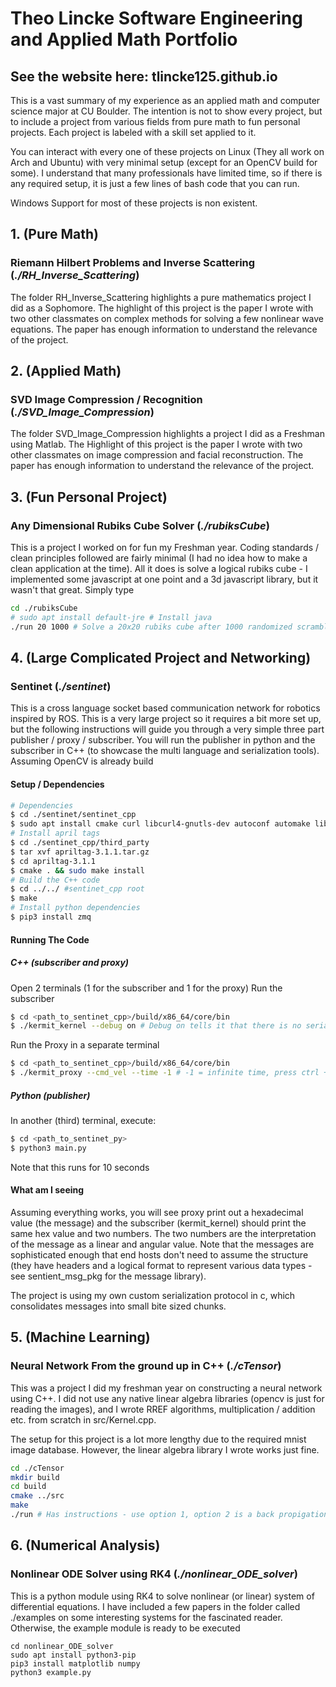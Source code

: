 # Theo Lincke Software Engineering and Applied Math Portfolio

## See the website here: tlincke125.github.io

This is a vast summary of my experience as an applied math and computer science major at CU Boulder. The intention is not to show every project, but to include a project from various fields from pure math to  fun personal projects. Each project is labeled with a skill set applied to it.

You can interact with every one of these projects on Linux (They all work on Arch and Ubuntu) with very minimal setup (except for an OpenCV build for some). I understand that many professionals have limited time, so if there is any required setup, it is just a few lines of bash code that you can run. 

Windows Support for most of these projects is non existent.

## 1. (Pure Math) 
### Riemann Hilbert Problems and Inverse Scattering (*./RH_Inverse_Scattering*)

The folder RH_Inverse_Scattering highlights a pure mathematics project I did as a Sophomore. The highlight of this project is the paper I wrote with two other classmates on complex methods for solving a few nonlinear wave equations. The paper has enough information to understand the relevance of the project. 

## 2. (Applied Math) 
### SVD Image Compression / Recognition (*./SVD_Image_Compression*)
The folder SVD_Image_Compression highlights a project I did as a Freshman using Matlab. The Highlight of this project is the paper I wrote with two other classmates on image compression and facial reconstruction. The paper has enough information to understand the relevance of the project.

## 3. (Fun Personal Project) 
### Any Dimensional Rubiks Cube Solver (*./rubiksCube*)
This is a project I worked on for fun my Freshman year. Coding standards / clean principles followed are fairly minimal (I had no idea how to make a clean application at the time). All it does is solve a logical rubiks cube - I implemented some javascript at one point and a 3d javascript library, but it wasn't that great. Simply type 
```bash
cd ./rubiksCube
# sudo apt install default-jre # Install java
./run 20 1000 # Solve a 20x20 rubiks cube after 1000 randomized scramble moves
```

## 4. (Large Complicated Project and Networking) 
### Sentinet (*./sentinet*)

This is a cross language socket based communication network for robotics inspired by ROS.
This is a very large project so it requires a bit more set up, but the following instructions will guide you through a very simple three part publisher / proxy / subscriber. You will run the publisher in python and the subscriber in C++ (to showcase the multi language and serialization tools). 
Assuming OpenCV is already build

#### Setup / Dependencies
``` bash
# Dependencies
$ cd ./sentinet/sentinet_cpp
$ sudo apt install cmake curl libcurl4-gnutls-dev autoconf automake libtool g++ unzip libzmq3-dev check libgtest-dev
# Install april tags
$ cd ./sentinet_cpp/third_party
$ tar xvf apriltag-3.1.1.tar.gz
$ cd apriltag-3.1.1
$ cmake . && sudo make install
# Build the C++ code
$ cd ../../ #sentinet_cpp root
$ make
# Install python dependencies
$ pip3 install zmq
```
#### Running The Code
##### C++ (subscriber and proxy)
Open 2 terminals (1 for the subscriber and 1 for the proxy)
Run the subscriber
```bash
$ cd <path_to_sentinet_cpp>/build/x86_64/core/bin
$ ./kermit_kernel --debug on # Debug on tells it that there is no serial communication to be made yet with a microcontroller
```
Run the Proxy in a separate terminal
```bash
$ cd <path_to_sentinet_cpp>/build/x86_64/core/bin
$ ./kermit_proxy --cmd_vel --time -1 # -1 = infinite time, press ctrl + C to quit or change time to a time in seconds
```
##### Python (publisher)
In another (third) terminal, execute:
```bash
$ cd <path_to_sentinet_py>
$ python3 main.py
```
Note that this runs for 10 seconds

#### What am I seeing
Assuming everything works, you will see proxy print out a hexadecimal value (the message) and the subscriber (kermit_kernel) should print the same hex value and two numbers. The two numbers are the interpretation of the message as a linear and angular value. Note that the messages are sophisticated enough that end hosts don't need to assume the structure (they have headers and a logical format to represent various data types - see sentient_msg_pkg for the message library). 

The project is using my own custom serialization protocol in c, which consolidates messages into small bite sized chunks.

## 5. (Machine Learning) 
### Neural Network From the ground up in C++ (*./cTensor*)
This was a project I did my freshman year on constructing a neural network using C++. I did not use any native linear algebra libraries (opencv is just for reading the images), and I wrote RREF algorithms, multiplication / addition etc. from scratch in src/Kernel.cpp.

The setup for this project is a lot more lengthy due to the required mnist image database. However, the linear algebra library I wrote works just fine.

```bash
cd ./cTensor
mkdir build
cd build
cmake ../src
make
./run # Has instructions - use option 1, option 2 is a back propigation example that requries thousands of image datasets
```

## 6. (Numerical Analysis)
### Nonlinear ODE Solver using RK4 (*./nonlinear_ODE_solver*)
This is a python module using RK4 to solve nonlinear (or linear) system of differential equations. I have included a few papers in the folder called ./examples on some interesting systems for the fascinated reader. Otherwise, the example module is ready to be executed
```
cd nonlinear_ODE_solver
sudo apt install python3-pip
pip3 install matplotlib numpy
python3 example.py
```
